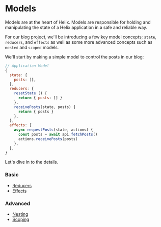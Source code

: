 # Models

Models are at the heart of Helix. Models are responsible for holding and manipulating the state of a Helix application in a safe and reliable way.

For our blog project, we'll be introducing a few key model concepts; `state`, `reducers`, and `effects` as well as some more advanced concepts such as `nested` and `scoped` models.

We'll start by making a simple model to control the posts in our blog:

```javascript
// Application Model
{
  state: {
    posts: [],
  },
  reducers: {
    resetState () {
      return { posts: [] }
    },
    receivePosts(state, posts) {
      return { posts }
    },
  },
  effects: {
    async requestPosts(state, actions) {
      const posts = await api.fetchPosts()
      actions.receivePosts(posts)
    },
  },
}
```

Let's dive in to the details.

### Basic

* [Reducers](Reducers.md)
* [Effects](Effects.md)

### Advanced

* [Nesting](Nesting.md)
* [Scoping](Scoping.md)
